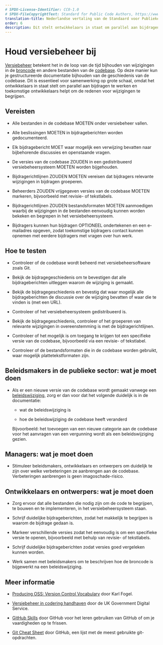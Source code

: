 ```yaml
---
# SPDX-License-Identifier: CC0-1.0
# SPDX-FileCopyrightText: Standard for Public Code Authors, https://www.standardforpubliccode.org/AUTHORS.html
translation-title: Nederlandse vertaling van de Standaard voor Publieke Code
order: 6
description: Dit stelt ontwikkelaars in staat om parallel aan bijdragen te werken en helpt toekomstige ontwikkelaars om de redenen voor wijzigingen te begrijpen.
---
```


# Houd versiebeheer bij

[Versiebeheer](../glossary.html#versiebeheer") betekent het in de loop van de tijd bijhouden van wijzigingen in de [broncode](../glossary.html#broncode) en andere bestanden van de [codebase](../glossary.html#codebase). Op deze manier kun je gestructureerde documentatie bijhouden van de geschiedenis van de codebase. Dit is essentieel voor samenwerking op grote schaal, omdat het ontwikkelaars in staat stelt om parallel aan bijdragen te werken en toekomstige ontwikkelaars helpt om de redenen voor wijzigingen te begrijpen.

## Vereisten

- Alle bestanden in de codebase MOETEN onder versiebeheer vallen.

- Alle beslissingen MOETEN in bijdrageberichten worden gedocumenteerd.

- Elk bijdragebericht MOET waar mogelijk een verwijzing bevatten naar bijbehorende discussies en openstaande vragen.

- De versies van de codebase ZOUDEN in een gedistribueerd versiebeheersysteem MOETEN worden bijgehouden.

- Bijdragerichtlijnen ZOUDEN MOETEN vereisen dat bijdragers relevante wijzigingen in bijdragen groeperen.

- Beheerders ZOUDEN vrijgegeven versies van de codebase MOETEN markeren, bijvoorbeeld met revisie- of tekstlabels.

- Bijdragerichtlijnen ZOUDEN bestandsformaten MOETEN aanmoedigen waarbij de wijzigingen in de bestanden eenvoudig kunnen worden bekeken en begrepen in het versiebeheersysteem.

- Bijdragers kunnen hun bijdragen OPTIONEEL ondertekenen en een e-mailadres opgeven, zodat toekomstige bijdragers contact kunnen opnemen met eerdere bijdragers met vragen over hun werk.

## Hoe te testen

- Controleer of de codebase wordt beheerd met versiebeheersoftware zoals Git.

- Bekijk de bijdragegeschiedenis om te bevestigen dat alle bijdrageberichten uitleggen waarom de wijziging is gemaakt.

- Bekijk de bijdragegeschiedenis en bevestig dat waar mogelijk alle bijdrageberichten de discussie over de wijziging bevatten of waar die te vinden is (met een URL).

- Controleer of het versiebeheersysteem gedistribueerd is.

- Bekijk de bijdragegeschiedenis, controleer of het groeperen van relevante wijzigingen in overeenstemming is met de bijdragerichtlijnen.

- Controleer of het mogelijk is om toegang te krijgen tot een specifieke versie van de codebase, bijvoorbeeld via een revisie- of tekstlabel.

- Controleer of de bestandsformaten die in de codebase worden gebruikt, waar mogelijk plattetekstformaten zijn.

## Beleidsmakers in de publieke sector: wat je moet doen

- Als er een nieuwe versie van de codebase wordt gemaakt vanwege een [beleidswijziging](../glossary.html#beleid), zorg er dan voor dat het volgende duidelijk is in de documentatie:

    -   wat de beleidswijziging is

    -   hoe de beleidswijziging de codebase heeft veranderd

  Bijvoorbeeld: het toevoegen van een nieuwe categorie aan de codebase voor het aanvragen van een vergunning wordt als een beleidswijziging gezien.

## Managers: wat je moet doen

- Stimuleer beleidsmakers, ontwikkelaars en ontwerpers om duidelijk te zijn over welke verbeteringen ze aanbrengen aan de codebase. Verbeteringen aanbrengen is geen imagoschade-risico.

## Ontwikkelaars en ontwerpers: wat je moet doen

- Zorg ervoor dat alle bestanden die nodig zijn om de code te begrijpen, te bouwen en te implementeren, in het versiebeheersysteem staan.

- Schrijf duidelijke bijdrageberichten, zodat het makkelijk te begrijpen is waarom de bijdrage gedaan is.

- Markeer verschillende versies zodat het eenvoudig is om een specifieke versie te openen, bijvoorbeeld met behulp van revisie- of tekstlabels.

- Schrijf duidelijke bijdrageberichten zodat versies goed vergeleken kunnen worden.

- Werk samen met beleidsmakers om te beschrijven hoe de broncode is bijgewerkt na een beleidswijziging.

## Meer informatie

* [Producing OSS: Version Control Vocabulary](https://producingoss.com/en/vc.html#vc-vocabulary) door Karl Fogel.

* [Versiebeheer in codering handhaven](https://www.gov.uk/service-manual/technology/maintaining-version-control-in-coding) door de UK Government Digital Service.

* [GitHub Skills](https://skills.github.com/) door GitHub voor het leren gebruiken van GitHub of om je vaardigheden op te frissen.

* [Git Cheat Sheet](https://education.github.com/git-cheat-sheet-education.pdf) door GitHub, een lijst met de meest gebruikte git-opdrachten.
